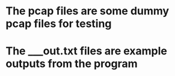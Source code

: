 # The pcap files are some dummy pcap files for testing
# The ___out.txt files are example outputs from the program